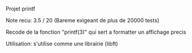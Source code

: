 Projet printf

Note recu: 3.5 / 20 (Bareme exigeant de plus de 20000 tests)

Recode de la fonction "printf(3)" qui sert a formatter un affichage precis

Utilisation: s'utilise comme une librairie (libft)